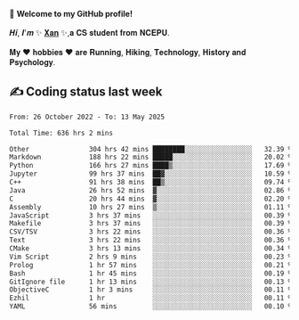 🎉 **Welcome to my GitHub profile!**</br></br>
𝑯𝒊, 𝑰'𝒎 ✨ [𝐗𝐚𝐧](https://xancoding.cn/) ✨,𝐚 𝐂𝐒 𝐬𝐭𝐮𝐝𝐞𝐧𝐭 𝐟𝐫𝐨𝐦 𝐍𝐂𝐄𝐏𝐔.</br></br>
𝐌𝐲 ❤ 𝐡𝐨𝐛𝐛𝐢𝐞𝐬 ❤ 𝐚𝐫𝐞 𝐑𝐮𝐧𝐧𝐢𝐧𝐠, 𝐇𝐢𝐤𝐢𝐧𝐠, 𝐓𝐞𝐜𝐡𝐧𝐨𝐥𝐨𝐠𝐲, 𝐇𝐢𝐬𝐭𝐨𝐫𝐲 𝐚𝐧𝐝 𝐏𝐬𝐲𝐜𝐡𝐨𝐥𝐨𝐠𝐲.

## ✍️ Coding status last week
<!--START_SECTION:waka-->

```txt
From: 26 October 2022 - To: 13 May 2025

Total Time: 636 hrs 2 mins

Other               304 hrs 42 mins ████████░░░░░░░░░░░░░░░░░   32.39 %
Markdown            188 hrs 22 mins █████░░░░░░░░░░░░░░░░░░░░   20.02 %
Python              166 hrs 27 mins ████▒░░░░░░░░░░░░░░░░░░░░   17.69 %
Jupyter             99 hrs 37 mins  ██▓░░░░░░░░░░░░░░░░░░░░░░   10.59 %
C++                 91 hrs 38 mins  ██▒░░░░░░░░░░░░░░░░░░░░░░   09.74 %
Java                26 hrs 52 mins  ▓░░░░░░░░░░░░░░░░░░░░░░░░   02.86 %
C                   20 hrs 44 mins  ▓░░░░░░░░░░░░░░░░░░░░░░░░   02.20 %
Assembly            10 hrs 27 mins  ▒░░░░░░░░░░░░░░░░░░░░░░░░   01.11 %
JavaScript          3 hrs 37 mins   ░░░░░░░░░░░░░░░░░░░░░░░░░   00.39 %
Makefile            3 hrs 37 mins   ░░░░░░░░░░░░░░░░░░░░░░░░░   00.39 %
CSV/TSV             3 hrs 22 mins   ░░░░░░░░░░░░░░░░░░░░░░░░░   00.36 %
Text                3 hrs 22 mins   ░░░░░░░░░░░░░░░░░░░░░░░░░   00.36 %
CMake               3 hrs 13 mins   ░░░░░░░░░░░░░░░░░░░░░░░░░   00.34 %
Vim Script          2 hrs 9 mins    ░░░░░░░░░░░░░░░░░░░░░░░░░   00.23 %
Prolog              1 hr 57 mins    ░░░░░░░░░░░░░░░░░░░░░░░░░   00.21 %
Bash                1 hr 45 mins    ░░░░░░░░░░░░░░░░░░░░░░░░░   00.19 %
GitIgnore file      1 hr 13 mins    ░░░░░░░░░░░░░░░░░░░░░░░░░   00.13 %
ObjectiveC          1 hr 3 mins     ░░░░░░░░░░░░░░░░░░░░░░░░░   00.11 %
Ezhil               1 hr            ░░░░░░░░░░░░░░░░░░░░░░░░░   00.11 %
YAML                56 mins         ░░░░░░░░░░░░░░░░░░░░░░░░░   00.10 %
```

<!--END_SECTION:waka-->


<!-- ## 📈 My GitHub Stats
<p align="center">
    <img height="137px" src="https://github-readme-stats.vercel.app/api?username=Xancoding&hide_title=true&hide_border=true&show_icons=trueline_height=21&text_color=000&icon_color=000&bg_color=0,ea6161,ffc64d,fffc4d,52fa5a&theme=graywhite" /> 
    <img src="https://github-readme-stats.vercel.app/api/top-langs/?username=Xancoding&hide_title=true&hide_border=true&layout=compact&langs_count=6&text_color=000&icon_color=fff&bg_color=0,52fa5a,4dfcff,c64dff&theme=graywhite" /> 
</p> -->

<!-- ## 🔥 My GitHub activities of last 31 days.
<div align="center"> <img src="https://activity-graph.herokuapp.com/graph?username=XanCoding&theme=xcode" /> </div> -->

<!-- <p align="center"> 
  Visitor count<br/>
  <img src="https://profile-counter.glitch.me/xancoding/count.svg" />
</p> -->
